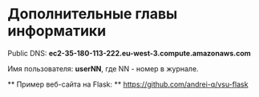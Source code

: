 # Дополнительные главы информатики

Public DNS: **ec2-35-180-113-222.eu-west-3.compute.amazonaws.com**

Имя пользователя: **userNN**, где NN - номер в журнале.


** Пример веб-сайта на Flask: **
https://github.com/andrei-q/vsu-flask
